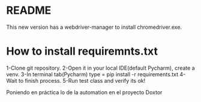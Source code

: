 # README #

This new version has a webdriver-manager to install chromedriver.exe.

# How to install requiremnts.txt

1-Clone git repository.
2-Open it in your local IDE(default Pycharm), create a venv.
3-In terminal tab(Pycharm) type = pip install -r requirements.txt
4-Wait to finish process.
5-Run test class and verify its ok!

Poniendo en práctica lo de la automation en el proyecto Doxtor

